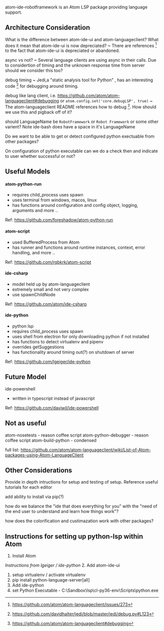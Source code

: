 atom-ide-robotframework is an Atom LSP package providing language support.

## Architecture Consideration ##
What is the difference between atom-ide-ui and atom-languageclient? What does it mean that atom-ide-ui is now depreciated?
    ~ There are references [^ide-elm-issue] to the fact that atom-ide-ui is depreciated or abandoned.

[^ide-elm-issue]: https://github.com/atom/atom-languageclient/issues/273

async vs not?
    ~ Several language clients are using async in their calls. Due to considertion of timing and the unknown response time from server should we consider this too?

debug timing
   ~ Jedi,a "static analysis tool for Python" , has an interesting code [^jedi-debug] for debugging around timing.
   
[^jedi-debug]: https://github.com/davidhalter/jedi/blob/master/jedi/debug.py#L123

debug like lang client, i.e. https://github.com/atom/atom-languageclient#debugging or `atom.config.set('core.debugLSP', true)`
   ~ The atom-languageclient README references how to debug [^atom-lc-debug]. How should we use this and pigback off of it?

[^atom-lc-debug]: https://github.com/atom/atom-languageclient#debugging

should LanguageName be `RobotFramework` or `Robot Framework` or some other varient? Note ide-bash does have a space in it's LanguageName

Do we want to be able to get or detect configured python exectuable from other packages?

On configuration of python executable can we do a check then and indicate to user whether successful or not?

## Useful Models ##
#### atom-python-run ####
- requires child_process uses spawn
- uses terminal from windows, macos, linux
- has functions around configuration and config object, logging, arguments and more ..	

Ref: https://github.com/foreshadow/atom-python-run

#### atom-script ####
- used BufferedProcess from Atom
- has runner and functions around runtime instances, context, error handling, and more ..

Ref: https://github.com/rgbkrk/atom-script

#### ide-csharp ####
- model held up by atom-languageclient
- extremely small and not very complex
- use spawnChildNode

Ref: https://github.com/atom/ide-csharp

#### ide-python ####
- python lsp
- requires child_process uses spawn
- uses shell from electron for only downloading python if not installed
- has functions to detect virtualenv and pipenv
- overrides getSuggestions
- has functionality around timing out(?) on shutdown of server

Ref: https://github.com/lgeiger/ide-python


## Future Model ##
ide-powershell
 - written in typescript instead of javascript

Ref: https://github.com/daviwil/ide-powershell


## Not as useful ##
atom-nosetests    - reason coffee script
atom-python-debugger    - reason coffee script
atom-build-python     - condensed

full list: https://github.com/atom/atom-languageclient/wiki/List-of-Atom-packages-using-Atom-LanguageClient


## Other Considerations ##
Provide in depth intructions for setup and testing of setup. Reference useful tutorials for each editor

add ability to install via pip(?)

how do we balance the "ide that does everything for you" with the "need of the end user to understand and learn how things work"?

how does the colorification and custimazation work with other packages?

## Instructions for setting up python-lsp within Atom ##

1. Install Atom

_Instructions from lgeiger  / ide-python_
2. Add atom-ide-ui
1. setup virtualenv / activate virtualenv
1. pip install python-language-server[all]
1. Add ide-python
1. set Python Executable - C:\Sandbox\lsp\cl-py36-env\Scripts\python.exe

